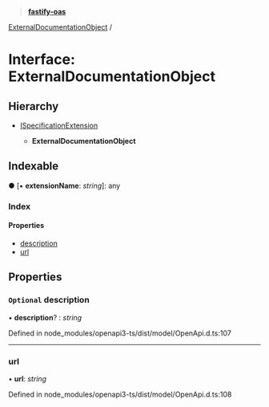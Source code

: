 > **[fastify-oas](../README.md)**

[ExternalDocumentationObject](externaldocumentationobject.md) /

# Interface: ExternalDocumentationObject

## Hierarchy

* [ISpecificationExtension](ispecificationextension.md)

  * **ExternalDocumentationObject**

## Indexable

● \[▪ **extensionName**: *string*\]: any

### Index

#### Properties

* [description](externaldocumentationobject.md#optional-description)
* [url](externaldocumentationobject.md#url)

## Properties

### `Optional` description

• **description**? : *string*

Defined in node_modules/openapi3-ts/dist/model/OpenApi.d.ts:107

___

###  url

• **url**: *string*

Defined in node_modules/openapi3-ts/dist/model/OpenApi.d.ts:108
